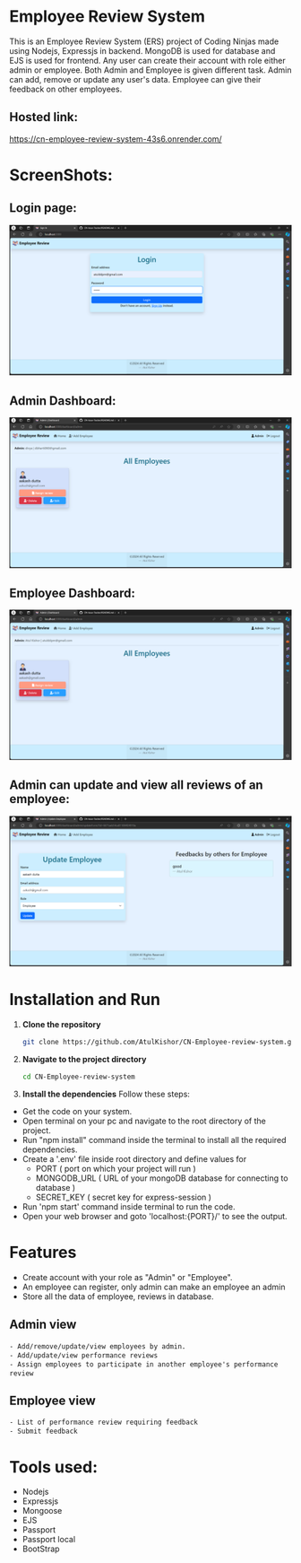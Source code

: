 # Employee Review System
  This is an Employee Review System (ERS) project of Coding Ninjas made using Nodejs, Expressjs in backend. MongoDB is used for database and EJS is used for frontend. Any user can create their account with role either admin or employee. Both Admin and Employee is given different task.
  Admin can add, remove or update any user's data. Employee can give their feedback on other employees.

## Hosted link:

https://cn-employee-review-system-43s6.onrender.com/

# ScreenShots:
  ## Login page:
  ![Home Page](./screenshots/home.png)

  ## Admin Dashboard:
  ![Admin Page](./screenshots/admin.png)

  ## Employee Dashboard:
  ![Employee Page](./screenshots/employee.png)

  ## Admin can update and view all reviews of an employee:
  ![Update form Page](./screenshots/update.png)

# Installation and Run 
1. **Clone the repository**
    ```bash
    git clone https://github.com/AtulKishor/CN-Employee-review-system.git
    ```

2. **Navigate to the project directory**
    ```bash
    cd CN-Employee-review-system
    ```

3. **Install the dependencies**
  Follow these steps:
  - Get the code on your system.
  - Open terminal on your pc and navigate to the root directory of the project.
  - Run "npm install" command inside the terminal to install all the required dependencies.
  - Create a '.env' file inside root directory and define values for
      - PORT ( port on which your project will run )
      - MONGODB_URL ( URL of your mongoDB database for connecting to database )
      - SECRET_KEY ( secret key for express-session )
  - Run 'npm start' command inside terminal to run the code.
  - Open your web browser and goto 'localhost:{PORT}/' to see the output.

# Features
  - Create account with your role as "Admin" or "Employee".
  - An employee can register, only admin can make an employee an admin
  - Store all the data of employee, reviews in database.
  ## Admin view
    - Add/remove/update/view employees by admin.
    - Add/update/view performance reviews 
    - Assign employees to participate in another employee's performance review
  ## Employee view
    - List of performance review requiring feedback
    - Submit feedback
  
# Tools used:
  - Nodejs
  - Expressjs
  - Mongoose
  - EJS
  - Passport
  - Passport local
  - BootStrap

